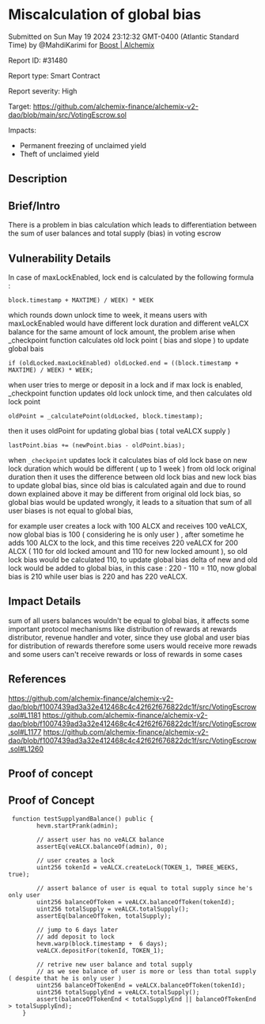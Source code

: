 
# Miscalculation of global bias

Submitted on Sun May 19 2024 23:12:32 GMT-0400 (Atlantic Standard Time) by @MahdiKarimi for [Boost | Alchemix](https://immunefi.com/bounty/alchemix-boost/)

Report ID: #31480

Report type: Smart Contract

Report severity: High

Target: https://github.com/alchemix-finance/alchemix-v2-dao/blob/main/src/VotingEscrow.sol

Impacts:
- Permanent freezing of unclaimed yield
- Theft of unclaimed yield

## Description
## Brief/Intro
There is a problem in bias calculation which leads to differentiation between the sum of user balances and total supply (bias) in voting escrow 

## Vulnerability Details
In case of maxLockEnabled, lock end is calculated by the following formula : 
```
block.timestamp + MAXTIME) / WEEK) * WEEK
```
which rounds down unlock time to week, it means users with maxLockEnabled would have different lock duration and different veALCX balance for the same amount of lock amount, the problem arise when _checkpoint function calculates old lock point ( bias and slope ) to update global bais 


```
if (oldLocked.maxLockEnabled) oldLocked.end = ((block.timestamp + MAXTIME) / WEEK) * WEEK;
```

when user tries to merge or deposit in a lock and if max lock is enabled, _checkpoint function updates old lock unlock time, and then calculates old lock point 
```
oldPoint = _calculatePoint(oldLocked, block.timestamp);
```
then it uses oldPoint for updating global bias ( total veALCX supply )
```
lastPoint.bias += (newPoint.bias - oldPoint.bias);
```

when `_checkpoint` updates lock it calculates bias of old lock base on new lock duration which would be different ( up to 1 week ) from old lock original duration then it uses the difference between old lock bias and new lock bias to update global bias, since old bias is calculated again and due to round down explained above it may be different from original old lock bias,  so global bias would be updated wrongly, it leads to a situation that sum of all user biases is not equal to global bias,

for example user creates a lock with 100 ALCX and receives 100 veALCX, now global bias is 100 ( considering he is only user ) , after sometime he adds 100 ALCX to the lock, and this time receives 220 veALCX for 200 ALCX ( 110 for old locked amount and 110 for new locked amount ), so old lock bias would be calculated 110, to update global bias delta of new and old lock would be added to global bias, in this case : 220 - 110 = 110, now global bias is 210 while user bias is 220 and has 220 veALCX.

## Impact Details
sum of all users balances wouldn't be equal to global bias, it affects some important protocol mechanisms like distribution of rewards at rewards distributor, revenue handler and voter, since they use global and user bias for distribution of rewards therefore some users would receive more rewads and some users can't receive rewards or loss of rewards in some cases

## References
https://github.com/alchemix-finance/alchemix-v2-dao/blob/f1007439ad3a32e412468c4c42f62f676822dc1f/src/VotingEscrow.sol#L1181
https://github.com/alchemix-finance/alchemix-v2-dao/blob/f1007439ad3a32e412468c4c42f62f676822dc1f/src/VotingEscrow.sol#L1177
https://github.com/alchemix-finance/alchemix-v2-dao/blob/f1007439ad3a32e412468c4c42f62f676822dc1f/src/VotingEscrow.sol#L1260
        
## Proof of concept
## Proof of Concept
```
 function testSupplyandBalance() public {
        hevm.startPrank(admin);

        // assert user has no veALCX balance 
        assertEq(veALCX.balanceOf(admin), 0);

        // user creates a lock 
        uint256 tokenId = veALCX.createLock(TOKEN_1, THREE_WEEKS, true);

        // assert balance of user is equal to total supply since he's only user 
        uint256 balanceOfToken = veALCX.balanceOfToken(tokenId);
        uint256 totalSupply = veALCX.totalSupply(); 
        assertEq(balanceOfToken, totalSupply);

        // jump to 6 days later 
        // add deposit to lock  
        hevm.warp(block.timestamp +  6 days);
        veALCX.depositFor(tokenId, TOKEN_1);

        // retrive new user balance and total supply 
        // as we see balance of user is more or less than total supply ( despite that he is only user )
        uint256 balanceOfTokenEnd = veALCX.balanceOfToken(tokenId);
        uint256 totalSupplyEnd = veALCX.totalSupply(); 
        assert(balanceOfTokenEnd < totalSupplyEnd || balanceOfTokenEnd > totalSupplyEnd);
    }
```